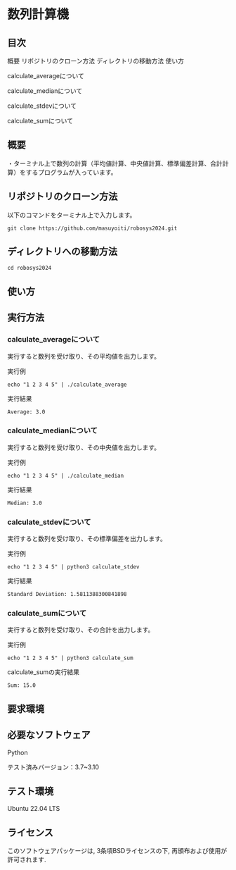# 数列計算機
## 目次
概要
リポジトリのクローン方法
ディレクトリの移動方法
使い方

  calculate_averageについて

  calculate_medianについて

  calculate_stdevについて

  calculate_sumについて
## 概要
・ターミナル上で数列の計算（平均値計算、中央値計算、標準偏差計算、合計計算）をするプログラムが入っています。
## リポジトリのクローン方法

以下のコマンドをターミナル上で入力します。
```
git clone https://github.com/masuyoiti/robosys2024.git
```
## ディレクトリへの移動方法
```
cd robosys2024
```
## 使い方

## 実行方法
### calculate_averageについて
実行すると数列を受け取り、その平均値を出力します。

実行例
```
echo "1 2 3 4 5" | ./calculate_average
```
実行結果
```
Average: 3.0
```
### calculate_medianについて
実行すると数列を受け取り、その中央値を出力します。

実行例
```
echo "1 2 3 4 5" | ./calculate_median
```
実行結果
```
Median: 3.0
```
### calculate_stdevについて
実行すると数列を受け取り、その標準偏差を出力します。

実行例
```
echo "1 2 3 4 5" | python3 calculate_stdev
```
実行結果
```
Standard Deviation: 1.5811388300841898
```
### calculate_sumについて
実行すると数列を受け取り、その合計を出力します。

実行例
```
echo "1 2 3 4 5" | python3 calculate_sum
```
calculate_sumの実行結果
```
Sum: 15.0
```
## 要求環境
## 必要なソフトウェア
Python

テスト済みバージョン：3.7~3.10
## テスト環境
Ubuntu 22.04 LTS
## ライセンス
このソフトウェアパッケージは, 3条項BSDライセンスの下, 再頒布および使用が許可されます.
